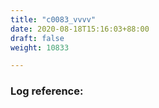 ```yaml
---
title: "c0083_vvvv"
date: 2020-08-18T15:16:03+88:00
draft: false
weight: 10833

---
```


### Log reference: <no value>

```
